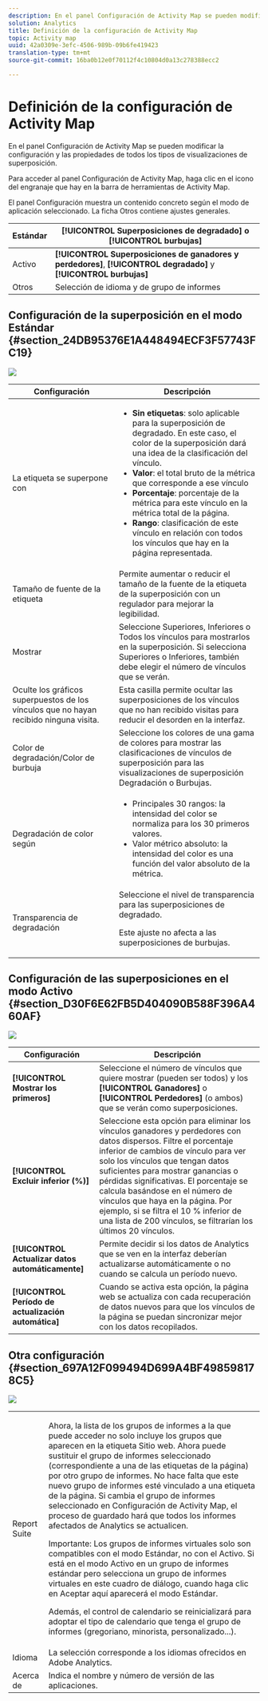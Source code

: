 ```yaml
---
description: En el panel Configuración de Activity Map se pueden modificar la configuración y las propiedades de todos los tipos de visualizaciones de superposición.
solution: Analytics
title: Definición de la configuración de Activity Map
topic: Activity map
uuid: 42a0309e-3efc-4506-989b-09b6fe419423
translation-type: tm+mt
source-git-commit: 16ba0b12e0f70112f4c10804d0a13c278388ecc2

---
```



# Definición de la configuración de Activity Map

En el panel Configuración de Activity Map se pueden modificar la configuración y las propiedades de todos los tipos de visualizaciones de superposición.

Para acceder al panel Configuración de Activity Map, haga clic en el icono del engranaje que hay en la barra de herramientas de Activity Map.

El panel Configuración muestra un contenido concreto según el modo de aplicación seleccionado. La ficha Otros contiene ajustes generales.

| Estándar | **[!UICONTROL Superposiciones de degradado]** o **[!UICONTROL burbujas]** |
|---|---|
| Activo | **[!UICONTROL Superposiciones de ganadores y perdedores]**, **[!UICONTROL degradado]** y **[!UICONTROL burbujas]** |
| Otros | Selección de idioma y de grupo de informes |

## Configuración de la superposición en el modo Estándar {#section_24DB95376E1A448494ECF3F57743FC19}

![](assets/settings_standard.png)

<table id="table_0244107DE6D142F2A1DA4882E0ED9826"> 
 <thead> 
  <tr> 
   <th colname="col2" class="entry"> Configuración </th> 
   <th colname="col3" class="entry"> Descripción </th> 
  </tr> 
 </thead>
 <tbody> 
  <tr> 
   <td colname="col2"> <span class="uicontrol"> La etiqueta se superpone con</span> </td> 
   <td colname="col3"> 
    <ul id="ul_13AD02789F2D4904A35215A8FA230F3E"> 
     <li id="li_8DB71636D2074C69B0D94D3FB0CAFE28"> <b>Sin etiquetas</b>: solo aplicable para la superposición de degradado. En este caso, el color de la superposición dará una idea de la clasificación del vínculo. </li> 
     <li id="li_39C98D7EA9514C1D8731B9D21C0E73A6"> <b>Valor</b>: el total bruto de la métrica que corresponde a ese vínculo </li> 
     <li id="li_A5F583E45BCD4F2399398F9DCC7FE382"> <b>Porcentaje</b>: porcentaje de la métrica para este vínculo en la métrica total de la página. </li> 
     <li id="li_E4BF7D3B863E4B6C8E737CF29ADA9D67"> <b>Rango</b>: clasificación de este vínculo en relación con todos los vínculos que hay en la página representada. </li> 
    </ul> </td> 
  </tr> 
  <tr> 
   <td colname="col2"> <span class="uicontrol"> Tamaño de fuente de la etiqueta</span> </td> 
   <td colname="col3"> Permite aumentar o reducir el tamaño de la fuente de la etiqueta de la superposición con un regulador para mejorar la legibilidad. </td> 
  </tr> 
  <tr> 
   <td colname="col2"> <span class="uicontrol"> Mostrar</span> </td> 
   <td colname="col3">Seleccione <span class="uicontrol">Superiores</span>, <span class="uicontrol">Inferiores</span> o <span class="uicontrol">Todos los vínculos</span> para mostrarlos en la superposición. Si selecciona Superiores o Inferiores, también debe elegir el número de vínculos que se verán. </td> 
  </tr> 
  <tr> 
   <td colname="col2"> <span class="uicontrol"> Oculte los gráficos superpuestos de los vínculos que no hayan recibido ninguna visita.</span> </td> 
   <td colname="col3"> Esta casilla permite ocultar las superposiciones de los vínculos que no han recibido visitas para reducir el desorden en la interfaz. </td> 
  </tr> 
  <tr> 
   <td colname="col2"> <span class="uicontrol"> Color de degradación/Color de burbuja</span> </td> 
   <td colname="col3">Seleccione los colores de una gama de colores para mostrar las clasificaciones de vínculos de superposición para las visualizaciones de superposición <span class="uicontrol">Degradación</span> o <span class="uicontrol">Burbujas</span>. </td> 
  </tr> 
  <tr> 
   <td colname="col2"> <span class="uicontrol"> Degradación de color según</span> </td> 
   <td colname="col3"> 
    <ul id="ul_1B5C2A44A9EB465D8B8E9AD91AF79D69"> 
     <li id="li_C983CB68B90B492BB0774254292B5961"> <span class="uicontrol"> Principales 30 rangos</span>: la intensidad del color se normaliza para los 30 primeros valores. </li> 
     <li id="li_1E83431C8C734AB0BC82B5A66AED1189"> <span class="uicontrol"> Valor métrico absoluto</span>: la intensidad del color es una función del valor absoluto de la métrica. </li> 
    </ul> </td> 
  </tr> 
  <tr> 
   <td colname="col2"> <span class="uicontrol"> Transparencia de degradación</span> </td> 
   <td colname="col3">Seleccione el nivel de transparencia para las superposiciones de degradado. <p>Este ajuste no afecta a las superposiciones de burbujas. </p> </td> 
  </tr> 
 </tbody> 
</table>

## Configuración de las superposiciones en el modo Activo {#section_D30F6E62FB5D404090B588F396A460AF}

![](assets/settings_live.png)

| Configuración | Descripción |
|---|---|
| **[!UICONTROL Mostrar los primeros]** | Seleccione el número de vínculos que quiere mostrar (pueden ser todos) y los **[!UICONTROL Ganadores]** o **[!UICONTROL Perdedores]** (o ambos) que se verán como superposiciones. |
| **[!UICONTROL Excluir inferior (%)]** | Seleccione esta opción para eliminar los vínculos ganadores y perdedores con datos dispersos. Filtre el porcentaje inferior de cambios de vínculo para ver solo los vínculos que tengan datos suficientes para mostrar ganancias o pérdidas significativas. El porcentaje se calcula basándose en el número de vínculos que haya en la página. Por ejemplo, si se filtra el 10 % inferior de una lista de 200 vínculos, se filtrarían los últimos 20 vínculos. |
| **[!UICONTROL Actualizar datos automáticamente]** | Permite decidir si los datos de Analytics que se ven en la interfaz deberían actualizarse automáticamente o no cuando se calcula un período nuevo. |
| **[!UICONTROL Período de actualización automática]** | Cuando se activa esta opción, la página web se actualiza con cada recuperación de datos nuevos para que los vínculos de la página se puedan sincronizar mejor con los datos recopilados. |

## Otra configuración {#section_697A12F099494D699A4BF498598178C5}

![](assets/settings_other.png)

<table id="table_0F560236F8844FA0928CBB9C50D5ABEF"> 
 <tbody> 
  <tr> 
   <td colname="col1"> Report Suite </td> 
   <td colname="col2"> <p>Ahora, la lista de los grupos de informes a la que puede acceder no solo incluye los grupos que aparecen en la etiqueta Sitio web. Ahora puede sustituir el grupo de informes seleccionado (correspondiente a una de las etiquetas de la página) por otro grupo de informes. No hace falta que este nuevo grupo de informes esté vinculado a una etiqueta de la página. Si cambia el grupo de informes seleccionado en Configuración de Activity Map, el proceso de <span class="uicontrol">guardado</span> hará que todos los informes afectados de Analytics se actualicen. </p> <p> <p>Importante: Los grupos de informes virtuales solo son compatibles con el modo Estándar, no con el Activo. Si está en el modo Activo en un grupo de informes estándar pero selecciona un grupo de informes virtuales en este cuadro de diálogo, cuando haga clic en <span class="uicontrol">Aceptar</span> aquí aparecerá el modo Estándar. </p> </p> <p>Además, el control de calendario se reinicializará para adoptar el tipo de calendario que tenga el grupo de informes (gregoriano, minorista, personalizado...). </p> </td> 
  </tr> 
  <tr> 
   <td colname="col1"> Idioma </td> 
   <td colname="col2"> La selección corresponde a los idiomas ofrecidos en Adobe Analytics. </td> 
  </tr> 
  <tr> 
   <td colname="col1"> Acerca de </td> 
   <td colname="col2"> Indica el nombre y número de versión de las aplicaciones. </td> 
  </tr> 
 </tbody> 
</table>

